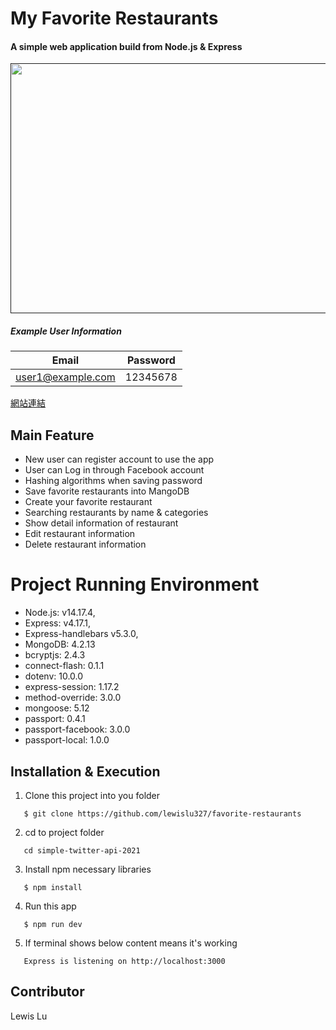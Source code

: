 # My Favorite Restaurants

#### A simple web application build from Node.js & Express

[<img align="center" src="" height="400" width="800" />]()

##### Example User Information

| Email             | Password |
| ----------------- | :------: |
| user1@example.com | 12345678 |

[網站連結](https://limitless-gorge-48029.herokuapp.com/)

## Main Feature

- New user can register account to use the app
- User can Log in through Facebook account
- Hashing algorithms when saving password
- Save favorite restaurants into MangoDB
- Create your favorite restaurant
- Searching restaurants by name & categories
- Show detail information of restaurant
- Edit restaurant information
- Delete restaurant information

# Project Running Environment

- Node.js: v14.17.4,
- Express: v4.17.1,
- Express-handlebars v5.3.0,
- MongoDB: 4.2.13
- bcryptjs: 2.4.3
- connect-flash: 0.1.1
- dotenv: 10.0.0
- express-session: 1.17.2
- method-override: 3.0.0
- mongoose: 5.12
- passport: 0.4.1
- passport-facebook: 3.0.0
- passport-local: 1.0.0

## Installation & Execution

1. Clone this project into you folder

```
   $ git clone https://github.com/lewislu327/favorite-restaurants
```

2. cd to project folder

```
   cd simple-twitter-api-2021
```

3. Install npm necessary libraries

```
   $ npm install
```

4. Run this app

```
   $ npm run dev
```

5. If terminal shows below content means it's working

```
   Express is listening on http://localhost:3000
```

## Contributor

Lewis Lu
